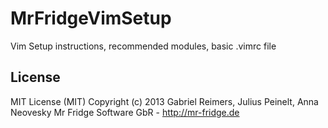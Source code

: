MrFridgeVimSetup
================

Vim Setup instructions, recommended modules, basic .vimrc file


## License
MIT License (MIT)
Copyright (c) 2013 Gabriel Reimers, Julius Peinelt, Anna Neovesky Mr Fridge Software GbR - http://mr-fridge.de
